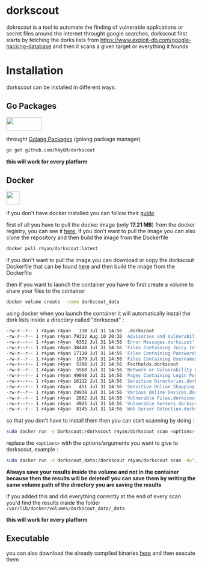 # dorkscout
dokrscout is a tool to automate the finding of vulnerable applications or secret files around the internet throught google searches, dorkscout first starts by fetching the dorks lists from https://www.exploit-db.com/google-hacking-database and then it scans a given target or everything it founds

# Installation
dorkscout can be installed in different ways:

## **Go Packages**

<img src="https://upload.wikimedia.org/wikipedia/commons/thumb/0/05/Go_Logo_Blue.svg/1200px-Go_Logo_Blue.svg.png" width=95 height=35>

 throught [Golang Packages](https://github.com/rust-lang/cargo) (golang package manager)
 
```bash
go get github.com/R4yGM/dorkscout
```
**this will work for every platform**

## **Docker**

<img src="https://cdn3.iconfinder.com/data/icons/logos-and-brands-adobe/512/97_Docker-512.png" width=35 height=35>

  if you don't have docker installed you can follow their [guide](https://docs.docker.com/engine/install/)
  
 first of all you have to pull the docker image (only **17.21 MB**) from the docker registry, you can see it [here](https://hub.docker.com/r/r4yan/dorkscout), if you don't want to pull the image you can also clone the repository and then build the image from the Dockerfile
 ```bash
docker pull r4yan/dorkscout:latest
  ```
 
  if you don't want to pull the image you can download or copy the dorkscout Dockerfile that can be found [here](https://github.com/R4yGM/dorkscout/blob/1.0/Dockerfile) and then build the image from the Dockerfile
  
  then if you want to launch the container you have to first create a volume to share your files to the container
  
  ```bash
  docker volume create --name dorkscout_data
  ``` 
 using docker when you launch the container it will automatically install the dork lists inside a directory called "dorkscout" :
   ```bash
-rw-r--r-- 1 r4yan r4yan   110 Jul 31 14:56  .dorkscout
-rw-r--r-- 1 r4yan r4yan 79312 Aug 10 20:30 'Advisories and Vulnerabilities.dorkscout'
-rw-r--r-- 1 r4yan r4yan  6352 Jul 31 14:56 'Error Messages.dorkscout'
-rw-r--r-- 1 r4yan r4yan 38448 Jul 31 14:56 'Files Containing Juicy Info.dorkscout'
-rw-r--r-- 1 r4yan r4yan 17110 Jul 31 14:56 'Files Containing Passwords.dorkscout'
-rw-r--r-- 1 r4yan r4yan  1879 Jul 31 14:56 'Files Containing Usernames.dorkscout'
-rw-r--r-- 1 r4yan r4yan  5398 Jul 31 14:56  Footholds.dorkscout
-rw-r--r-- 1 r4yan r4yan  5568 Jul 31 14:56 'Network or Vulnerability Data.dorkscout'
-rw-r--r-- 1 r4yan r4yan 49048 Jul 31 14:56 'Pages Containing Login Portals.dorkscout'
-rw-r--r-- 1 r4yan r4yan 16112 Jul 31 14:56 'Sensitive Directories.dorkscout'
-rw-r--r-- 1 r4yan r4yan   451 Jul 31 14:56 'Sensitive Online Shopping Info.dorkscout'
-rw-r--r-- 1 r4yan r4yan 29938 Jul 31 14:56 'Various Online Devices.dorkscout'
-rw-r--r-- 1 r4yan r4yan  2802 Jul 31 14:56 'Vulnerable Files.dorkscout'
-rw-r--r-- 1 r4yan r4yan  4925 Jul 31 14:56 'Vulnerable Servers.dorkscout'
-rw-r--r-- 1 r4yan r4yan  8145 Jul 31 14:56 'Web Server Detection.dorkscout'
  ```
  so that you don't have to install them
  then you can start scanning by doing :
  ```bash
sudo docker run -v Dorkscout:/dorkscout r4yan/dorkscout scan <options>
  ```
  replace the `<options>` with the options/arguments you want to give to dorkscout,
  example :
   ```bash
sudo docker run -v dorkscout_data:/dorkscout r4yan/dorkscout scan -d="/dorkscout/Sensitive Online Shopping Info.dorkscout" -H="/dorkscout/a.html"
  ```
  
  **Always save your results inside the volume and not in the container because then the results will be deleted! you can save them by writing the same volume path of the directory you are saving the results**
 
 if you added this and did everything correctly at the end of every scan you'd find the results inside the folder `/var/lib/docker/volumes/dorkscout_data/_data`
  
  
  **this will work for every platform**
  
  ## Executable
  you can also download the already compiled binaries [here](https://github.com/R4yGM/dorkscout/releases) and then execute them
